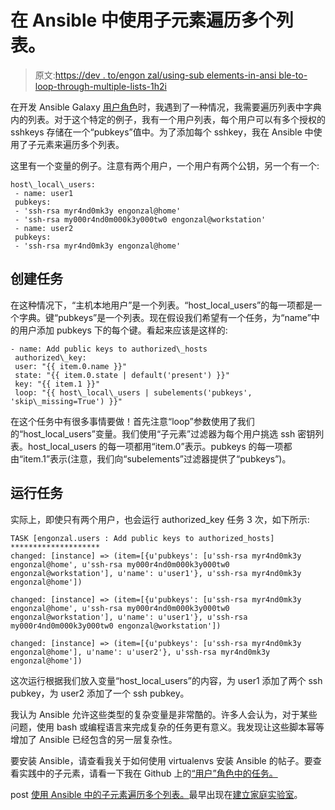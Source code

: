 # 在 Ansible 中使用子元素遍历多个列表。

> 原文:[https://dev . to/engon zal/using-sub elements-in-ansi ble-to-loop-through-multiple-lists-1h2i](https://dev.to/engonzal/using-subelements-in-ansible-to-loop-through-multiple-lists-1h2i)

在开发 Ansible Galaxy [用户角色](https://galaxy.ansible.com/engonzal/users)时，我遇到了一种情况，我需要遍历列表中字典内的列表。对于这个特定的例子，我有一个用户列表，每个用户可以有多个授权的 sshkeys 存储在一个“pubkeys”值中。为了添加每个 sshkey，我在 Ansible 中使用了子元素来遍历多个列表。

这里有一个变量的例子。注意有两个用户，一个用户有两个公钥，另一个有一个:

```
host\_local\_users:
 - name: user1
 pubkeys:
 - 'ssh-rsa myr4nd0mk3y engonzal@home'
 - 'ssh-rsa my000r4nd0m000k3y000tw0 engonzal@workstation'
 - name: user2
 pubkeys:
 - 'ssh-rsa myr4nd0mk3y engonzal@home' 
```

## [](#creating-a-task)创建任务

在这种情况下，“主机本地用户”是一个列表。“host_local_users”的每一项都是一个字典。键“pubkeys”是一个列表。现在假设我们希望有一个任务，为“name”中的用户添加 pubkeys 下的每个键。看起来应该是这样的:

```
- name: Add public keys to authorized\_hosts
 authorized\_key:
 user: "{{ item.0.name }}"
 state: "{{ item.0.state | default('present') }}"
 key: "{{ item.1 }}"
 loop: "{{ host\_local\_users | subelements('pubkeys', 'skip\_missing=True') }}" 
```

在这个任务中有很多事情要做！首先注意“loop”参数使用了我们的“host_local_users”变量。我们使用“子元素”过滤器为每个用户挑选 ssh 密钥列表。host_local_users 的每一项都用“item.0”表示。pubkeys 的每一项都由“item.1”表示(注意，我们向“subelements”过滤器提供了“pubkeys”)。

## [](#running-the-task)运行任务

实际上，即使只有两个用户，也会运行 authorized_key 任务 3 次，如下所示:

```
TASK [engonzal.users : Add public keys to authorized_hosts] ********************
changed: [instance] => (item=[{u'pubkeys': [u'ssh-rsa myr4nd0mk3y engonzal@home', u'ssh-rsa my000r4nd0m000k3y000tw0 engonzal@workstation'], u'name': u'user1'}, u'ssh-rsa myr4nd0mk3y engonzal@home'])

changed: [instance] => (item=[{u'pubkeys': [u'ssh-rsa myr4nd0mk3y engonzal@home', u'ssh-rsa my000r4nd0m000k3y000tw0 engonzal@workstation'], u'name': u'user1'}, u'ssh-rsa my000r4nd0m000k3y000tw0 engonzal@workstation'])

changed: [instance] => (item=[{u'pubkeys': [u'ssh-rsa myr4nd0mk3y engonzal@home'], u'name': u'user2'}, u'ssh-rsa myr4nd0mk3y engonzal@home']) 
```

这次运行根据我们放入变量“host_local_users”的内容，为 user1 添加了两个 ssh pubkey，为 user2 添加了一个 ssh pubkey。

我认为 Ansible 允许这些类型的复杂变量是非常酷的。许多人会认为，对于某些问题，使用 bash 或编程语言来完成复杂的任务更有意义。我发现让这些脚本幂等增加了 Ansible 已经包含的另一层复杂性。

要安装 Ansible，请查看我关于如何使用 virtualenvs 安装 Ansible 的帖子。要查看实践中的子元素，请看一下我在 Github 上的[“用户”角色中的任务。](https://github.com/engonzal/ansible_role_users/blob/master/tasks/main.yml)

post [使用 Ansible 中的子元素遍历多个列表。](https://buildahomelab.com/2018/11/03/subelements-ansible-loop-nested-lists/)最早出现在[建立家庭实验室](https://buildahomelab.com)。